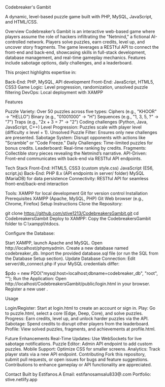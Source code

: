

Codebreaker's Gambit

A dynamic, level-based puzzle game built with PHP, MySQL, JavaScript, and HTML/CSS.

Overview
Codebreaker’s Gambit is an interactive web-based game where players assume the role of hackers infiltrating the "Netmind," a fictional AI-controlled network. Players solve puzzles, earn credits, level up, and uncover story fragments. The game leverages a RESTful API to connect the front-end and back-end, showcasing skills in full-stack development, database management, and real-time gameplay mechanics. Features include sabotage options, daily challenges, and a leaderboard.

This project highlights expertise in:

Back-End: PHP, MySQL, API development
Front-End: JavaScript, HTML5, CSS3
Game Logic: Level progression, randomization, unsolved puzzle filtering
DevOps: Local deployment with XAMPP

Features

Puzzle Variety: Over 50 puzzles across five types:
Ciphers (e.g., "KHOOR" → "HELLO")
Binary (e.g., "01001000" → "H")
Sequences (e.g., "1, 3, 5, ?" → "7")
Traps (e.g., "2x + 3 = 7" → "2")
Coding challenges (Python, Java, JavaScript, C++)
Level Progression: Puzzles scale with player level (difficulty ≤ level + 1).
Unsolved Puzzle Filter: Ensures only new challenges are presented.
Sabotage System: Disrupt opponents with actions like "Scramble" or "Code Freeze."
Daily Challenges: Time-limited puzzles for bonus credits.
Leaderboard: Real-time ranking by credits.
Fragments: Collectible story pieces revealing the Netmind’s narrative.
API-Driven: Front-end communicates with back-end via RESTful API endpoints.

Tech Stack
Front-End:
HTML5, CSS3 (custom style.css)
JavaScript (ES6, script.js)
Back-End:
PHP 8.x (API endpoints in server/ folder)
MySQL (MariaDB) for data persistence
Connectivity: RESTful API for seamless front-end/back-end interaction

Tools:
XAMPP for local development
Git for version control
Installation
Prerequisites
XAMPP (Apache, MySQL, PHP)
Git
Web browser (e.g., Chrome, Firefox)
Setup Instructions
Clone the Repository:

git clone https://github.com/stive1213/CodebreakersGambit.git
cd CodebreakersGambit
Deploy to XAMPP:
Copy the CodebreakersGambit folder to C:\xampp\htdocs\.

Configure the Database:

Start XAMPP, launch Apache and MySQL.
Open http://localhost/phpmyadmin.
Create a new database named codebreaker_db.
Import the provided database.sql file (or run the SQL from the Database Setup section).
Update Database Connection:
Edit server/db_connect.php if your MySQL credentials differ:

$pdo = new PDO("mysql:host=localhost;dbname=codebreaker_db", "root", "");
Run the Application:
Open http://localhost/CodebreakersGambit/public/login.html in your browser.
Register a new user .


Usage

Login/Register: Start at login.html to create an account or sign in.
Play: Go to puzzle.html, select a core (Edge, Deep, Core), and solve puzzles.
Progress: Earn credits, level up, and unlock harder puzzles via the API.
Sabotage: Spend credits to disrupt other players from the leaderboard.
Profile: View solved puzzles, fragments, and achievements at profile.html.

Future Enhancements
Real-Time Updates: Use WebSockets for live sabotage notifications.
Puzzle Editor: Admin API endpoint to add custom puzzles.
Mobile Support: Optimize CSS for smaller screens.
Analytics: Track player stats via a new API endpoint.
Contributing
Fork this repository, submit pull requests, or open issues for bugs and feature suggestions. Contributions to enhance gameplay or API functionality are appreciated.


Contact
Built by Estifanos.A
Email: estifanosamsalu833@.com
Portfolio: stive.netlify.app

